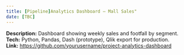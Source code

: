 ```yaml
---
title: [Pipeline]Analytics Dashboard — Mall Sales"
date: [TBC]
---
```


**Description:** Dashboard showing weekly sales and footfall by segment.  
**Tech:** Python, Pandas, Dash (prototype), Qlik export for production.  
**Link:** https://github.com/yourusername/project-analytics-dashboard
